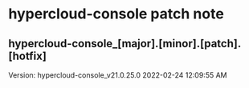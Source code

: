 # hypercloud-console patch note
## hypercloud-console_[major].[minor].[patch].[hotfix]
Version: hypercloud-console_v21.0.25.0
2022-02-24  12:09:55 AM
